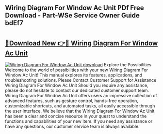## Wiring Diagram For Window Ac Unit PDf Free Download - Part-WSe Service Owner Guide bdEf7

# <h2><a href="http://dfnyu0.blite.top/?on=Wiring+Diagram+For+Window+Ac+Unit">🔗Download New 👉🔴 Wiring Diagram For Window Ac Unit</a></h2>

[![Wiring Diagram For Window Ac Unit download](https://i.imgur.com/lujVjoI.png)](http://dfnyu0.blite.top/?on=Wiring+Diagram+For+Window+Ac+Unit)
Explore the Possibilities Welcome to the world of possibilities with your new Wiring Diagram For Window Ac Unit! This manual explores its features, applications, and troubleshooting solutions. Please Contact Customer Support for Assistance Wiring Diagram For Window Ac Unit Should you require any assistance, please do not hesitate to contact our dedicated customer support team. Wiring Diagram For Window Ac Unit offers users an impressive collection of advanced features, such as gesture control, hands-free operation, customizable shortcuts, and automated tasks, all easily accessible through the user interface. We believe that the Wiring Diagram For Window Ac Unit has been a clear and concise resource in your quest to understand the functions and capabilities of your new item. If you need any assistance or have any questions, our customer service team is always available.
